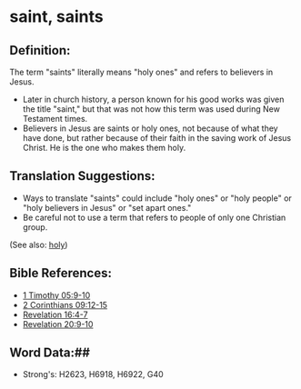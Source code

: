 # saint, saints #

## Definition: ##

The term "saints" literally means "holy ones" and refers to believers in Jesus.

* Later in church history, a person known for his good works was given the title "saint," but that was not how this term was used during New Testament times.
* Believers in Jesus are saints or holy ones, not because of what they have done, but rather because of their faith in the saving work of Jesus Christ. He is the one who makes them holy.

## Translation Suggestions: ##
* Ways to translate "saints" could include "holy ones" or "holy people" or "holy believers in Jesus" or "set apart ones."
* Be careful not to use a term that refers to people of only one Christian group.


(See also: [holy](../kt/holy.md))

## Bible References: ##

* [1 Timothy 05:9-10](rc://en/tn/help/1ti/05/09)
* [2 Corinthians 09:12-15](rc://en/tn/help/2co/09/12)
* [Revelation 16:4-7](rc://en/tn/help/rev/16/04)
* [Revelation 20:9-10](rc://en/tn/help/rev/20/09)

## Word Data:##

* Strong's: H2623, H6918, H6922, G40

